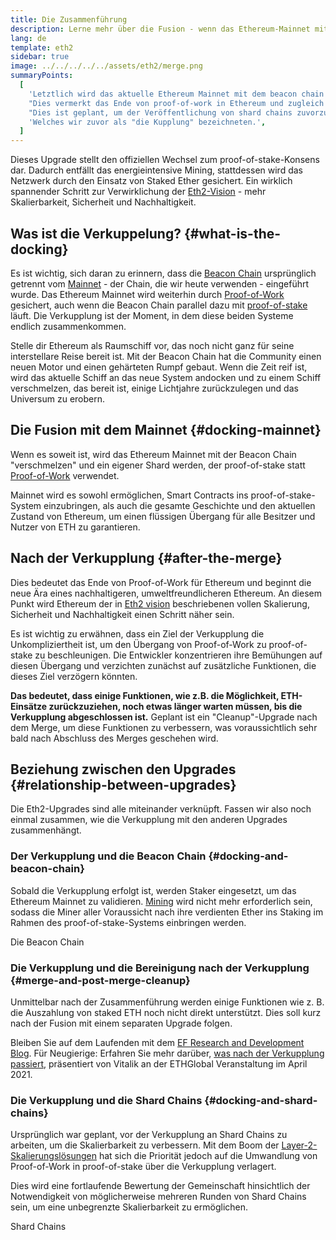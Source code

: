 ```yaml
---
title: Die Zusammenführung
description: Lerne mehr über die Fusion - wenn das Ethereum-Mainnet mit dem durch die Beacon Chain koordinierten proof-of-stake-System verbunden wird.
lang: de
template: eth2
sidebar: true
image: ../../../../../assets/eth2/merge.png
summaryPoints:
  [
    'Letztlich wird das aktuelle Ethereum Mainnet mit dem beacon chain koordiniertem proof-of-stake system "fusioniert".',
    "Dies vermerkt das Ende von proof-of-work in Ethereum und zugleich den Start, zu einem vollen Übergang in proof-of-stake.",
    "Dies ist geplant, um der Veröffentlichung von shard chains zuvorzukommen.",
    'Welches wir zuvor als "die Kupplung" bezeichneten.',
  ]
---
```


<UpgradeStatus dateKey="page-eth2-upgrades-merge-date">
  Dieses Upgrade stellt den offiziellen Wechsel zum proof-of-stake-Konsens dar. Dadurch entfällt das energieintensive Mining, stattdessen wird das Netzwerk durch den Einsatz von Staked Ether gesichert. Ein wirklich spannender Schritt zur Verwirklichung der <a href="/eth2/vision/">Eth2-Vision</a> - mehr Skalierbarkeit, Sicherheit und Nachhaltigkeit.
</UpgradeStatus>

## Was ist die Verkuppelung? {#what-is-the-docking}

Es ist wichtig, sich daran zu erinnern, dass die [Beacon Chain](/eth2/beacon-chain/) ursprünglich getrennt vom [Mainnet](/glossary/#mainnet) - der Chain, die wir heute verwenden - eingeführt wurde. Das Ethereum Mainnet wird weiterhin durch [Proof-of-Work](/developers/docs/consensus-mechanisms/pow/) gesichert, auch wenn die Beacon Chain parallel dazu mit [proof-of-stake](/developers/docs/consensus-mechanisms/pos/) läuft. Die Verkupplung ist der Moment, in dem diese beiden Systeme endlich zusammenkommen.

Stelle dir Ethereum als Raumschiff vor, das noch nicht ganz für seine interstellare Reise bereit ist. Mit der Beacon Chain hat die Community einen neuen Motor und einen gehärteten Rumpf gebaut. Wenn die Zeit reif ist, wird das aktuelle Schiff an das neue System andocken und zu einem Schiff verschmelzen, das bereit ist, einige Lichtjahre zurückzulegen und das Universum zu erobern.

## Die Fusion mit dem Mainnet {#docking-mainnet}

Wenn es soweit ist, wird das Ethereum Mainnet mit der Beacon Chain "verschmelzen" und ein eigener Shard werden, der proof-of-stake statt [Proof-of-Work](/developers/docs/consensus-mechanisms/pow/) verwendet.

Mainnet wird es sowohl ermöglichen, Smart Contracts ins proof-of-stake-System einzubringen, als auch die gesamte Geschichte und den aktuellen Zustand von Ethereum, um einen flüssigen Übergang für alle Besitzer und Nutzer von ETH zu garantieren.

<!-- ### Improving Mainnet -->

## Nach der Verkupplung {#after-the-merge}

Dies bedeutet das Ende von Proof-of-Work für Ethereum und beginnt die neue Ära eines nachhaltigeren, umweltfreundlicheren Ethereum. An diesem Punkt wird Ethereum der in [Eth2 vision](/eth2/vision/) beschriebenen vollen Skalierung, Sicherheit und Nachhaltigkeit einen Schritt näher sein.

Es ist wichtig zu erwähnen, dass ein Ziel der Verkupplung die Unkompliziertheit ist, um den Übergang von Proof-of-Work zu proof-of-stake zu beschleunigen. Die Entwickler konzentrieren ihre Bemühungen auf diesen Übergang und verzichten zunächst auf zusätzliche Funktionen, die dieses Ziel verzögern könnten.

**Das bedeutet, dass einige Funktionen, wie z.B. die Möglichkeit, ETH-Einsätze zurückzuziehen, noch etwas länger warten müssen, bis die Verkupplung abgeschlossen ist.** Geplant ist ein "Cleanup"-Upgrade nach dem Merge, um diese Funktionen zu verbessern, was voraussichtlich sehr bald nach Abschluss des Merges geschehen wird.

## Beziehung zwischen den Upgrades {#relationship-between-upgrades}

Die Eth2-Upgrades sind alle miteinander verknüpft. Fassen wir also noch einmal zusammen, wie die Verkupplung mit den anderen Upgrades zusammenhängt.

### Der Verkupplung und die Beacon Chain {#docking-and-beacon-chain}

Sobald die Verkupplung erfolgt ist, werden Staker eingesetzt, um das Ethereum Mainnet zu validieren. [Mining](/developers/docs/consensus-mechanisms/pow/mining/) wird nicht mehr erforderlich sein, sodass die Miner aller Voraussicht nach ihre verdienten Ether ins Staking im Rahmen des proof-of-stake-Systems einbringen werden.

<ButtonLink to="/eth2/beacon-chain/">Die Beacon Chain</ButtonLink>

### Die Verkupplung und die Bereinigung nach der Verkupplung {#merge-and-post-merge-cleanup}

Unmittelbar nach der Zusammenführung werden einige Funktionen wie z. B. die Auszahlung von staked ETH noch nicht direkt unterstützt. Dies soll kurz nach der Fusion mit einem separaten Upgrade folgen.

Bleiben Sie auf dem Laufenden mit dem [EF Research and Development Blog](https://blog.ethereum.org/category/research-and-development/). Für Neugierige: Erfahren Sie mehr darüber, [ was nach der Verkupplung passiert](https://youtu.be/7ggwLccuN5s?t=101), präsentiert von Vitalik an der ETHGlobal Veranstaltung im April 2021.

### Die Verkupplung und die Shard Chains {#docking-and-shard-chains}

Ursprünglich war geplant, vor der Verkupplung an Shard Chains zu arbeiten, um die Skalierbarkeit zu verbessern. Mit dem Boom der [Layer-2-Skalierungslösungen](/developers/docs/scaling/#layer-2-scaling) hat sich die Priorität jedoch auf die Umwandlung von Proof-of-Work in proof-of-stake über die Verkupplung verlagert.

Dies wird eine fortlaufende Bewertung der Gemeinschaft hinsichtlich der Notwendigkeit von möglicherweise mehreren Runden von Shard Chains sein, um eine unbegrenzte Skalierbarkeit zu ermöglichen.

<ButtonLink to="/eth2/shard-chains/">Shard Chains</ButtonLink>
